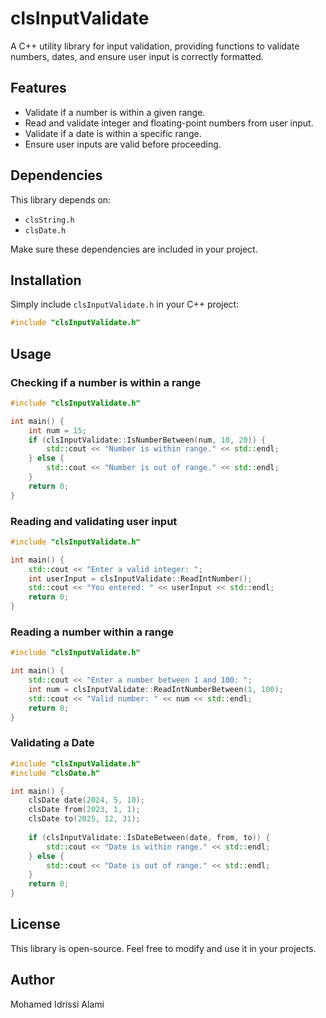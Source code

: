 # clsInputValidate

A C++ utility library for input validation, providing functions to validate numbers, dates, and ensure user input is correctly formatted.

## Features
- Validate if a number is within a given range.
- Read and validate integer and floating-point numbers from user input.
- Validate if a date is within a specific range.
- Ensure user inputs are valid before proceeding.

## Dependencies
This library depends on:
- `clsString.h`
- `clsDate.h`

Make sure these dependencies are included in your project.

## Installation
Simply include `clsInputValidate.h` in your C++ project:

```cpp
#include "clsInputValidate.h"
```

## Usage
### Checking if a number is within a range
```cpp
#include "clsInputValidate.h"

int main() {
    int num = 15;
    if (clsInputValidate::IsNumberBetween(num, 10, 20)) {
        std::cout << "Number is within range." << std::endl;
    } else {
        std::cout << "Number is out of range." << std::endl;
    }
    return 0;
}
```

### Reading and validating user input
```cpp
#include "clsInputValidate.h"

int main() {
    std::cout << "Enter a valid integer: ";
    int userInput = clsInputValidate::ReadIntNumber();
    std::cout << "You entered: " << userInput << std::endl;
    return 0;
}
```

### Reading a number within a range
```cpp
#include "clsInputValidate.h"

int main() {
    std::cout << "Enter a number between 1 and 100: ";
    int num = clsInputValidate::ReadIntNumberBetween(1, 100);
    std::cout << "Valid number: " << num << std::endl;
    return 0;
}
```

### Validating a Date
```cpp
#include "clsInputValidate.h"
#include "clsDate.h"

int main() {
    clsDate date(2024, 5, 10);
    clsDate from(2023, 1, 1);
    clsDate to(2025, 12, 31);
    
    if (clsInputValidate::IsDateBetween(date, from, to)) {
        std::cout << "Date is within range." << std::endl;
    } else {
        std::cout << "Date is out of range." << std::endl;
    }
    return 0;
}
```

## License
This library is open-source. Feel free to modify and use it in your projects.

## Author
Mohamed Idrissi Alami

